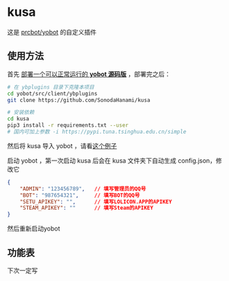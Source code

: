 # kusa
这是 [prcbot/yobot](https://github.com/pcrbot/yobot) 的自定义插件

## 使用方法

首先 [部署一个可以正常运行的 **yobot 源码版**](https://yobot.win/install/mirai/) ，部署完之后：

```sh
# 在 ybplugins 目录下克隆本项目
cd yobot/src/client/ybplugins
git clone https://github.com/SonodaHanami/kusa

# 安装依赖
cd kusa
pip3 install -r requirements.txt --user
# 国内可加上参数 -i https://pypi.tuna.tsinghua.edu.cn/simple
```

然后将 kusa 导入 yobot ，请看[这个例子](https://github.com/SonodaHanami/yobot/commit/a64af42dd43cd25ad04b4aabc91d06ad95a16aba)

启动 yobot ，第一次启动 kusa 后会在 kusa 文件夹下自动生成 config.json，修改它
```json
{
    "ADMIN": "123456789",   // 填写管理员的QQ号
    "BOT": "987654321",     // 填写BOT的QQ号
    "SETU_APIKEY": "",      // 填写LOLICON.APP的APIKEY
    "STEAM_APIKEY": ""      // 填写Steam的APIKEY
}
```

然后重新启动yobot

## 功能表
下次一定写
